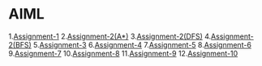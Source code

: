 # AIML
1.[Assignment-1](https://github.com/GollaChitraleka/AIML/blob/main/Assignment1.ipynb)
2.[Assignment-2(A*)](https://github.com/GollaChitraleka/AIML/blob/main/Assignment_2(A_).ipynb)
3.[Assignment-2(DFS)](https://github.com/GollaChitraleka/AIML/blob/main/Assignment_2(DFS).ipynb)
4.[Assignment-2(BFS)](https://github.com/GollaChitraleka/AIML/blob/main/Assignment_2(BFS).ipynb)
5.[Assignment-3](https://github.com/GollaChitraleka/AIML/blob/main/Assignment_3.ipynb)
6.[Assignment-4](https://github.com/GollaChitraleka/AIML/blob/main/Assignment_4.ipynb)
7.[Assignment-5](https://github.com/GollaChitraleka/AIML/blob/main/Assignment_5.ipynb)
8.[Assignment-6](https://github.com/GollaChitraleka/AIML/blob/main/Assignment6.ipynb)
9.[Assignment-7](https://github.com/GollaChitraleka/AIML/blob/main/Assignment_7.ipynb)
10.[Assignment-8](https://github.com/GollaChitraleka/AIML/blob/main/Assignment_8.ipynb)
11.[Assignment-9](https://github.com/GollaChitraleka/AIML/blob/main/Assignment_9.ipynb)
12.[Assignment-10](https://github.com/GollaChitraleka/AIML/blob/main/Assignment_10.ipynb)
